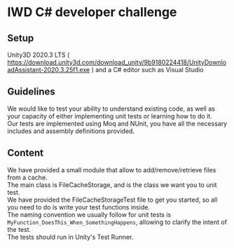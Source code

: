# IWD C# developer challenge

## Setup

Unity3D 2020.3 LTS ( https://download.unity3d.com/download_unity/9b9180224418/UnityDownloadAssistant-2020.3.25f1.exe ) and a C# editor such as Visual Studio

## Guidelines

We would like to test your ability to understand existing code, as well as your capacity of either implementing unit tests or learning how to do it. \
Our tests are implemented using Moq and NUnit, you have all the necessary includes and assembly definitions provided. 

## Content

We have provided a small module that allow to add/remove/retrieve files from a cache. \
The main class is FileCacheStorage, and is the class we want you to unit test. \
We have provided the FileCacheStorageTest file to get you started, so all you need to do is write your test functions inside. \
The naming convention we usually follow for unit tests is `MyFunction_DoesThis_When_SomethingHappens`, allowing to clarify the intent of the test. \
The tests should run in Unity's Test Runner.
